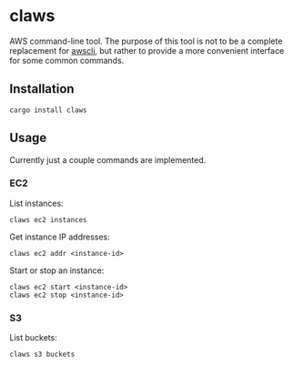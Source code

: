 # claws

AWS command-line tool. The purpose of this tool is not to be a
complete replacement for [awscli](https://aws.amazon.com/cli), but
rather to provide a more convenient interface for some common
commands.

## Installation

    cargo install claws

## Usage

Currently just a couple commands are implemented.

### EC2

List instances:

    claws ec2 instances
    
Get instance IP addresses:

    claws ec2 addr <instance-id>
    
Start or stop an instance:

    claws ec2 start <instance-id>
    claws ec2 stop <instance-id>
    
### S3
    
List buckets:

    claws s3 buckets
